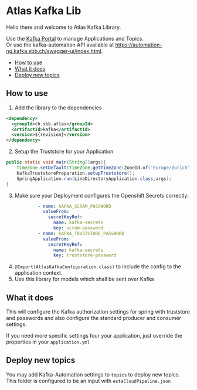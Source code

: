 # Atlas Kafka Lib

Hello there and welcome to Atlas Kafka Library.

Use the [Kafka Portal](https://self.kafka.sbb.ch/) to manage Applications and Topics. \
Or use the kafka-automation API available at https://automation-ng.kafka.sbb.ch/swagger-ui/index.html.

<!-- toc -->

- [How to use](#how-to-use)
- [What it does](#what-it-does)
- [Deploy new topics](#deploy-new-topics)

<!-- tocstop -->

## How to use

1. Add the library to the dependencies
```xml
<dependency>
  <groupId>ch.sbb.atlas</groupId>
  <artifactId>kafka</artifactId>
  <version>${revision}</version>
</dependency>
```

2. Setup the Truststore for your Application

```java
public static void main(String[]args){
    TimeZone.setDefault(TimeZone.getTimeZone(ZoneId.of("Europe/Zurich")));
    KafkaTruststorePreparation.setupTruststore();
    SpringApplication.run(LineDirectoryApplication.class,args);
}
```

3. Make sure your Deployment configures the Openshift Secrets correctly:
```yaml
            - name: KAFKA_SCRAM_PASSWORD
              valueFrom:
                secretKeyRef:
                  name: kafka-secrets
                  key: scram-password
            - name: KAFKA_TRUSTSTORE_PASSWORD
              valueFrom:
                secretKeyRef:
                  name: kafka-secrets
                  key: truststore-password
```

4. `@Import(AtlasKafkaConfiguration.class)` to include the config to the application context.
5. Use this library for models which shall be sent over Kafka

## What it does

This will configure the Kafka authorization settings for spring with truststore and passwords and also configure the standard producer and consumer settings.

If you need more specific settings four your application, just override the properties in your `application.yml`

## Deploy new topics

You may add Kafka-Automation settings to `topics` to deploy new topics. This folder is configured to be an input with `estaCloudPipeline.json`